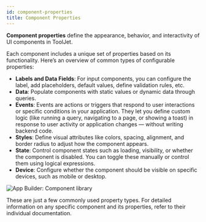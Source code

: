 ```yaml
---
id: component-properties
title: Component Properties
---
```


**Component properties** define the appearance, behavior, and interactivity of UI components in ToolJet.

Each component includes a unique set of properties based on its functionality. Here’s an overview of common types of configurable properties:

- **Labels and Data Fields**: For input components, you can configure the label, add placeholders, default values, define validation rules, etc.
- **Data**: Populate components with static values or dynamic data through queries.
- **Events**: Events are actions or triggers that respond to user interactions or specific conditions in your application. They let you define custom logic (like running a query, navigating to a page, or showing a toast) in response to user activity or application changes — without writing backend code.
- **Styles**: Define visual attributes like colors, spacing, alignment, and border radius to adjust how the component appears.
- **State**: Control component states such as loading, visibility, or whether the component is disabled. You can toggle these manually or control them using logical expressions.
- **Device**: Configure whether the component should be visible on specific devices, such as mobile or desktop.

<img className="screenshot-full img-full" src="/img/app-builder/components/properties-panel.png" alt="App Builder: Component library"/>

These are just a few commonly used property types. For detailed information on any specific component and its properties, refer to their individual documentation. 

